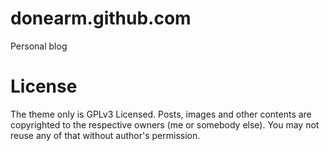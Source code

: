 donearm.github.com
==================

Personal blog

License
=======

The theme only is GPLv3 Licensed. Posts, images and other contents are 
copyrighted to the respective owners (me or somebody else). You may not reuse 
any of that without author's permission.
